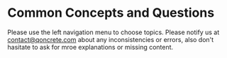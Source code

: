 # Common Concepts and Questions

Please use the left navigation menu to choose topics. Please notify us at contact@qoncrete.com about any inconsistencies or errors, also don't hasitate to ask for mroe explanations or missing content.